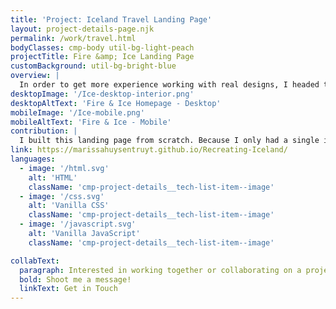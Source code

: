 ```yaml
---
title: 'Project: Iceland Travel Landing Page'
layout: project-details-page.njk
permalink: /work/travel.html
bodyClasses: cmp-body util-bg-light-peach
projectTitle: Fire &amp; Ice Landing Page
customBackground: util-bg-bright-blue
overview: |
  In order to get more experience working with real designs, I headed to Dribbble. I found a landing page dedicated to Iceland travel, and wanted to build it. Because I only had the Dribbble design, I added my own interactivity. I came up with hovers, some minor Javascript and even built my first image carousel.
desktopImage: '/Ice-desktop-interior.png'
desktopAltText: 'Fire & Ice Homepage - Desktop'
mobileImage: '/Ice-mobile.png'
mobileAltText: 'Fire & Ice - Mobile'
contribution: |
  I built this landing page from scratch. Because I only had a single image to work with, I added some subtle and tasteful extras, including all of the hovers, the blue bars that load when scrolled to (in the Race section), responsiveness, a proper mobile menu, and the image carousel. Enhancements could be to add the selected states for the navigation, a "thank you" modal for submitting the form, and prevent the mobile menu from bumping down the rest of the content, among others.
link: https://marissahuysentruyt.github.io/Recreating-Iceland/
languages: 
  - image: '/html.svg'
    alt: 'HTML'
    className: 'cmp-project-details__tech-list-item--image'
  - image: '/css.svg'
    alt: 'Vanilla CSS'
    className: 'cmp-project-details__tech-list-item--image'
  - image: '/javascript.svg'
    alt: 'Vanilla JavaScript'
    className: 'cmp-project-details__tech-list-item--image'

collabText:
  paragraph: Interested in working together or collaborating on a project?
  bold: Shoot me a message!
  linkText: Get in Touch
---
```

